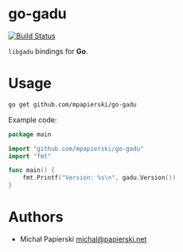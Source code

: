 go-gadu
=======

[![Build Status](https://travis-ci.org/mpapierski/go-gadu.svg?branch=master)](https://travis-ci.org/mpapierski/go-gadu)

`libgadu` bindings for **Go**.

# Usage

```sh
go get github.com/mpapierski/go-gadu
```

Example code:

```go
package main

import "github.com/mpapierski/go-gadu"
import "fmt"

func main() {
    fmt.Printf("Version: %s\n", gadu.Version())
}
```

# Authors

* Michał Papierski <michal@papierski.net>
